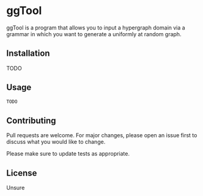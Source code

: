 # ggTool

ggTool is a program that allows you to input a hypergraph domain via a grammar in which you want to generate a uniformly 
at random graph. 

## Installation

TODO

## Usage

```java
TODO
```

## Contributing
Pull requests are welcome. For major changes, please open an issue first to discuss what you would like to change.

Please make sure to update tests as appropriate.

## License
Unsure
